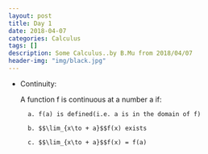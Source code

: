 ```yaml
---
layout: post
title: Day 1
date: 2018-04-07
categories: Calculus
tags: []
description: Some Calculus..by B.Mu from 2018/04/07
header-img: "img/black.jpg"
---
```

- Continuity:

    A function f is continuous at a number a if:

        a. f(a) is defined(i.e. a is in the domain of f)

        b. $$\lim_{x\to + a}$$f(x) exists

        c. $$\lim_{x\to + a}$$f(x) = f(a)


